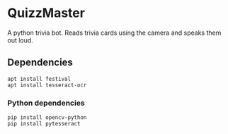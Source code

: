 # QuizzMaster

A python trivia bot. Reads trivia cards using the camera and speaks them out loud.

## Dependencies

```console
apt install festival
apt install tesseract-ocr
```

### Python dependencies

```console
pip install opencv-python
pip install pytesseract
```
